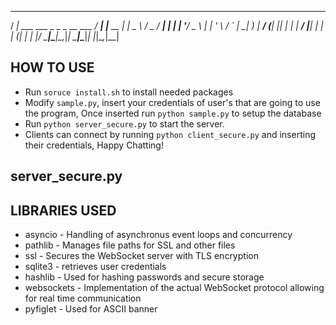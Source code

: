  ____                            ____ _           _
/ ___|  ___  ___ _   _ _ __ ___ / ___| |__   __ _| |_
\___ \ / _ \/ __| | | | '__/ _ \ |   | '_ \ / _` | __|
 ___) |  __/ (__| |_| | | |  __/ |___| | | | (_| | |_
|____/ \___|\___|\__,_|_|  \___|\____|_| |_|\__,_|\__|


## HOW TO USE
* Run `soruce install.sh` to install needed packages
* Modify `sample.py`, insert your credentials of user's that are going to use the program, Once inserted run `python sample.py` to setup the database
* Run `python server_secure.py` to start the server.
* Clients can connect by running `python client_secure.py` and inserting their credentials, Happy Chatting!

## server_secure.py


## LIBRARIES USED
* asyncio - Handling of asynchronus event loops and concurrency
* pathlib - Manages file paths for SSL and other files
* ssl - Secures the WebSocket server with TLS encryption
* sqlite3 - retrieves user credentials
* hashlib - Used for hashing passwords and secure storage 
* websockets - Implementation of the actual WebSocket protocol allowing for real time communication
* pyfiglet - Used for ASCII banner

